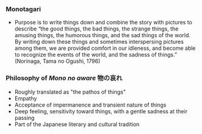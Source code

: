 ### Monotagari
- Purpose is to write things down and combine the story with pictures to describe “the good things, the bad things, the strange things, the amusing things, the humorous things, and the sad things of the world.  By writing down these things and sometimes interspersing pictures among them, we are provided comfort in our idleness, and become able to recognize the events of the world, and the sadness of things.” (Norinaga, Tama no Ogushi, 1796)
### Philosophy of _Mono no aware_ 物の哀れ
- Roughly translated as "the pathos of things"
- Empathy
- Acceptance of impermanence and transient nature of things
- Deep feeling, sensitivity toward things, with a gentle sadness at their passing
- Part of the Japanese literary and cultural tradition

